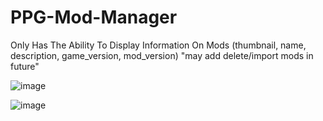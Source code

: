 # PPG-Mod-Manager
Only Has The Ability To Display Information On Mods (thumbnail, name, description, game_version, mod_version) "may add delete/import mods in future"

![image](https://github.com/user-attachments/assets/2eefbdfa-269e-462f-ab97-d0139f880efd)


![image](https://github.com/user-attachments/assets/4fdc57a0-64b2-47e5-b403-7c32e9ebff49)
